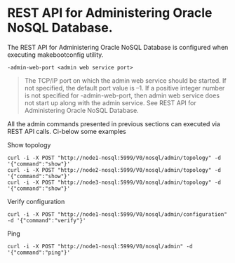 # REST API for Administering Oracle NoSQL Database.

The REST API for Administering Oracle NoSQL Database is configured when executing makebootconfig utility. 

`-admin-web-port <admin web service port>`
  
> The TCP/IP port on which the admin web service should be started. If not specified, the default port value is –1. 
> If a positive integer number is not specified for -admin-web-port, then admin web service does not start up along with the admin service. 
> See REST API for Administering Oracle NoSQL Database. 


All the admin commands presented in previous sections can executed via REST API calls. Ci-below some examples
  
Show topology
````
curl -i -X POST "http://node1-nosql:5999/V0/nosql/admin/topology" -d '{"command":"show"}'
curl -i -X POST "http://node2-nosql:5999/V0/nosql/admin/topology" -d '{"command":"show"}'
curl -i -X POST "http://node3-nosql:5999/V0/nosql/admin/topology" -d '{"command":"show"}'
````
Verify configuration
````
curl -i -X POST "http://node1-nosql:5999/V0/nosql/admin/configuration" -d '{"command":"verify"}'
````

  Ping
````
curl -i -X POST "http://node1-nosql:5999/V0/nosql/admin" -d '{"command":"ping"}'  
````
